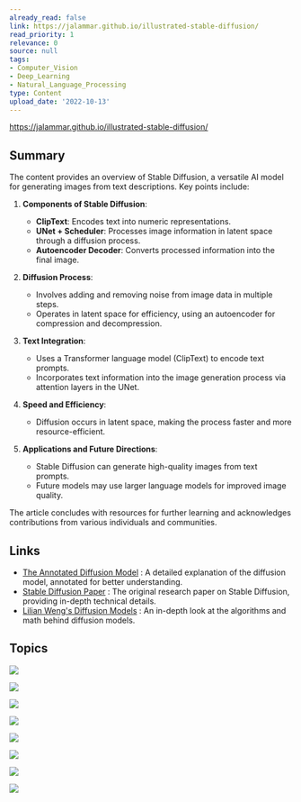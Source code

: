 ```yaml
---
already_read: false
link: https://jalammar.github.io/illustrated-stable-diffusion/
read_priority: 1
relevance: 0
source: null
tags:
- Computer_Vision
- Deep_Learning
- Natural_Language_Processing
type: Content
upload_date: '2022-10-13'
---
```


https://jalammar.github.io/illustrated-stable-diffusion/
## Summary

The content provides an overview of Stable Diffusion, a versatile AI model for generating images from text descriptions. Key points include:

1. **Components of Stable Diffusion**:
   - **ClipText**: Encodes text into numeric representations.
   - **UNet + Scheduler**: Processes image information in latent space through a diffusion process.
   - **Autoencoder Decoder**: Converts processed information into the final image.

2. **Diffusion Process**:
   - Involves adding and removing noise from image data in multiple steps.
   - Operates in latent space for efficiency, using an autoencoder for compression and decompression.

3. **Text Integration**:
   - Uses a Transformer language model (ClipText) to encode text prompts.
   - Incorporates text information into the image generation process via attention layers in the UNet.

4. **Speed and Efficiency**:
   - Diffusion occurs in latent space, making the process faster and more resource-efficient.

5. **Applications and Future Directions**:
   - Stable Diffusion can generate high-quality images from text prompts.
   - Future models may use larger language models for improved image quality.

The article concludes with resources for further learning and acknowledges contributions from various individuals and communities.
## Links

- [The Annotated Diffusion Model](https://huggingface.co/blog/annotated-diffusion) : A detailed explanation of the diffusion model, annotated for better understanding.
- [Stable Diffusion Paper](https://arxiv.org/abs/2205.11487) : The original research paper on Stable Diffusion, providing in-depth technical details.
- [Lilian Weng's Diffusion Models](https://lilianweng.github.io/posts/2021-07-11-diffusion-models/) : An in-depth look at the algorithms and math behind diffusion models.

## Topics

![](topics/Model/Stable%20Diffusion)

![](topics/Model/CLIP)

![](topics/Model/Autoencoder)

![](topics/Model/UNet)

![](topics/Concept/Latent%20Diffusion%20Models)

![](topics/Model/Transformer)

![](topics/Concept/Diffusion%20Models)

![](topics/Concept/Latent%20Space)